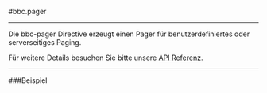 #bbc.pager

- - -

Die bbc-pager Directive erzeugt einen Pager für benutzerdefiniertes oder serverseitiges Paging.

Für weitere Details besuchen Sie bitte unsere <a href="/doc#/api/bbc.pager.directive:bbcPager" target="_self">API Referenz</a>.

- - -

###Beispiel